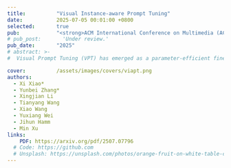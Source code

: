 ```yaml
---
title:          "Visual Instance-aware Prompt Tuning"
date:           2025-07-05 00:01:00 +0800
selected:       true
pub:            "<strong>ACM International Conference on Multimedia (ACM MM)</strong>"
# pub_post:       'Under review.'
pub_date:       "2025"
# abstract: >-
#  Visual Prompt Tuning (VPT) has emerged as a parameter-efficient fine-tuning paradigm for vision transformers, with conventional approaches utilizing dataset-level prompts that remain the same across all input instances. We observe that this strategy results in sub-optimal performance due to high variance in downstream datasets. To address this challenge, we propose Visual Instance-aware Prompt Tuning (ViaPT), which generates instance-aware prompts based on each individual input and fuses them with dataset-level prompts, leveraging Principal Component Analysis (PCA) to retain important prompting information.

cover:          /assets/images/covers/viapt.png
authors:
  - Xi Xiao*
  - Yunbei Zhang*
  - Xingjian Li
  - Tianyang Wang
  - Xiao Wang
  - Yuxiang Wei
  - Jihun Hamm
  - Min Xu
links:
    PDF: https://arxiv.org/pdf/2507.07796
  # Code: https://github.com
  # Unsplash: https://unsplash.com/photos/orange-fruit-on-white-table-cloth-ISX_imp8t1o
---
```

